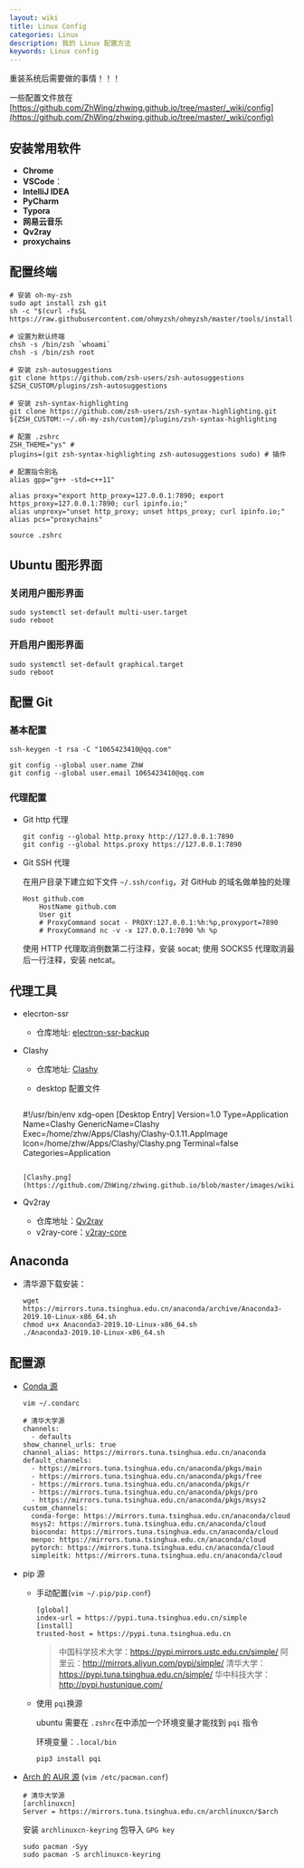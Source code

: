 ```yaml
---
layout: wiki
title: Linux Config
categories: Linux
description: 我的 Linux 配置方法
keywords: Linux config
---
```


重装系统后需要做的事情！！！

一些配置文件放在 [https://github.com/ZhWing/zhwing.github.io/tree/master/_wiki/config](https://github.com/ZhWing/zhwing.github.io/tree/master/_wiki/config)

## 安装常用软件

- **Chrome**
- **VSCode**：
- **IntelliJ IDEA**
- **PyCharm**
- **Typora**
- **网易云音乐**
- **Qv2ray**
- **proxychains**

## 配置终端

```shell
# 安装 oh-my-zsh
sudo apt install zsh git
sh -c "$(curl -fsSL https://raw.githubusercontent.com/ohmyzsh/ohmyzsh/master/tools/install.sh)"

# 设置为默认终端
chsh -s /bin/zsh `whoami`
chsh -s /bin/zsh root

# 安装 zsh-autosuggestions
git clone https://github.com/zsh-users/zsh-autosuggestions $ZSH_CUSTOM/plugins/zsh-autosuggestions

# 安装 zsh-syntax-highlighting
git clone https://github.com/zsh-users/zsh-syntax-highlighting.git ${ZSH_CUSTOM:-~/.oh-my-zsh/custom}/plugins/zsh-syntax-highlighting

# 配置 .zshrc
ZSH_THEME="ys" # 
plugins=(git zsh-syntax-highlighting zsh-autosuggestions sudo) # 插件

# 配置指令别名
alias gpp="g++ -std=c++11"

alias proxy="export http_proxy=127.0.0.1:7890; export https_proxy=127.0.0.1:7890; curl ipinfo.io;"
alias unproxy="unset http_proxy; unset https_proxy; curl ipinfo.io;"
alias pcs="proxychains"

source .zshrc
```

## Ubuntu 图形界面

### 关闭用户图形界面

```shell
sudo systemctl set-default multi-user.target
sudo reboot
```

### 开启用户图形界面

```shell
sudo systemctl set-default graphical.target
sudo reboot
```

## 配置 Git

### 基本配置

```shell
ssh-keygen -t rsa -C "1065423410@qq.com"

git config --global user.name ZhW
git config --global user.email 1065423410@qq.com
```

### 代理配置

- Git http 代理

  ```shell
  git config --global http.proxy http://127.0.0.1:7890
  git config --global https.proxy https://127.0.0.1:7890
  ```

- Git SSH 代理

  在用户目录下建立如下文件 `~/.ssh/config`，对 GitHub 的域名做单独的处理

  ```shell
  Host github.com
      HostName github.com
      User git
      # ProxyCommand socat - PROXY:127.0.0.1:%h:%p,proxyport=7890
      # ProxyCommand nc -v -x 127.0.0.1:7890 %h %p
  ```

  使用 HTTP 代理取消倒数第二行注释，安装 socat; 使用 SOCKS5 代理取消最后一行注释，安装 netcat。

## 代理工具

- elecrton-ssr

  - 仓库地址: [electron-ssr-backup](https://github.com/qingshuisiyuan/electron-ssr-backup)

- Clashy

  - 仓库地址: [Clashy](https://github.com/SpongeNobody/Clashy)

  - desktop 配置文件

    ```
  #!/usr/bin/env xdg-open
    [Desktop Entry]
    Version=1.0
    Type=Application
    Name=Clashy 
    GenericName=Clashy
    Exec=/home/zhw/Apps/Clashy/Clashy-0.1.11.AppImage
    Icon=/home/zhw/Apps/Clashy/Clashy.png
    Terminal=false
    Categories=Application
    ```
  
    [Clashy.png](https://github.com/ZhWing/zhwing.github.io/blob/master/images/wiki/Clashy.png)

- Qv2ray

  - 仓库地址：[Qv2ray](https://github.com/Qv2ray/Qv2ray)
  - v2ray-core：[v2ray-core](https://github.com/v2ray/v2ray-core)

## Anaconda

- 清华源下载安装：

  ```shell
  wget https://mirrors.tuna.tsinghua.edu.cn/anaconda/archive/Anaconda3-2019.10-Linux-x86_64.sh
  chmod u+x Anaconda3-2019.10-Linux-x86_64.sh
  ./Anaconda3-2019.10-Linux-x86_64.sh
  ```
## 配置源

- [Conda 源](https://mirrors.tuna.tsinghua.edu.cn/help/anaconda/)
  
  ```shell
  vim ~/.condarc
  
  # 清华大学源
  channels:
    - defaults
  show_channel_urls: true
  channel_alias: https://mirrors.tuna.tsinghua.edu.cn/anaconda
  default_channels:
    - https://mirrors.tuna.tsinghua.edu.cn/anaconda/pkgs/main
    - https://mirrors.tuna.tsinghua.edu.cn/anaconda/pkgs/free
    - https://mirrors.tuna.tsinghua.edu.cn/anaconda/pkgs/r
    - https://mirrors.tuna.tsinghua.edu.cn/anaconda/pkgs/pro
    - https://mirrors.tuna.tsinghua.edu.cn/anaconda/pkgs/msys2
  custom_channels:
    conda-forge: https://mirrors.tuna.tsinghua.edu.cn/anaconda/cloud
    msys2: https://mirrors.tuna.tsinghua.edu.cn/anaconda/cloud
    bioconda: https://mirrors.tuna.tsinghua.edu.cn/anaconda/cloud
    menpo: https://mirrors.tuna.tsinghua.edu.cn/anaconda/cloud
    pytorch: https://mirrors.tuna.tsinghua.edu.cn/anaconda/cloud
    simpleitk: https://mirrors.tuna.tsinghua.edu.cn/anaconda/cloud
  ```
  
- pip 源

  - 手动配置(`vim ~/.pip/pip.conf`)
  
    ```sgell
    [global]
    index-url = https://pypi.tuna.tsinghua.edu.cn/simple
    [install]
    trusted-host = https://pypi.tuna.tsinghua.edu.cn
    ```
  
    >中国科学技术大学：https://pypi.mirrors.ustc.edu.cn/simple/ 
    >阿里云：http://mirrors.aliyun.com/pypi/simple/ 
    >清华大学：https://pypi.tuna.tsinghua.edu.cn/simple/ 
    >华中科技大学：http://pypi.hustunique.com/ 
  
  - 使用 `pqi`换源
  
    ubuntu 需要在 `.zshrc`在中添加一个环境变量才能找到 `pqi` 指令 
  
    环境变量：`.local/bin`

    ```shell
    pip3 install pqi
    ```


- [Arch 的 AUR  源](https://mirrors.tuna.tsinghua.edu.cn/help/archlinuxcn/) (`vim /etc/pacman.conf`)

  ```shell
  # 清华大学源
  [archlinuxcn]
  Server = https://mirrors.tuna.tsinghua.edu.cn/archlinuxcn/$arch
  ```
  
  安装 `archlinuxcn-keyring` 包导入 `GPG key`
  
  ```shell
  sudo pacman -Syy
  sudo pacman -S archlinuxcn-keyring
  ```
  
  
  
  